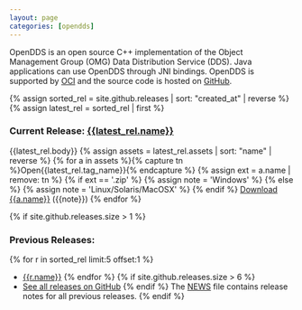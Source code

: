 ```yaml
---
layout: page
categories: [opendds]
---
```


OpenDDS is an open source C++ implementation of the Object Management Group (OMG) Data Distribution Service (DDS). Java applications can use OpenDDS through JNI bindings. OpenDDS is supported by [OCI](http://www.ociweb.com) and the source code is hosted on [GitHub]({{site.github.repository_url}}).

{% assign sorted_rel = site.github.releases | sort: "created_at" | reverse %}
{% assign latest_rel = sorted_rel | first %}
### Current Release: [{{latest_rel.name}}]({{latest_rel.html_url}})

{{latest_rel.body}}
{% assign assets = latest_rel.assets | sort: "name" | reverse %}
{% for a in assets %}{% capture tn %}Open{{latest_rel.tag_name}}{% endcapture %}
{% assign ext = a.name | remove: tn %}
{% if ext == '.zip' %}
  {% assign note = 'Windows' %}
{% else %}
  {% assign note = 'Linux/Solaris/MacOSX' %}
{% endif %}
[Download {{a.name}}]({{a.browser_download_url}}) ({{note}})
{% endfor %}

{% if site.github.releases.size > 1 %}
### Previous Releases:

{% for r in sorted_rel limit:5 offset:1 %}
- [{{r.name}}]({{r.html_url}})
{% endfor %}
{% if site.github.releases.size > 6 %}
- [See all releases on GitHub]({{site.github.releases_url}})
{% endif %}
The [NEWS](http://raw.githubusercontent.com/objectcomputing/OpenDDS/{{latest_rel.tag_name}}/NEWS) file contains release notes for all previous releases.
{% endif %}
